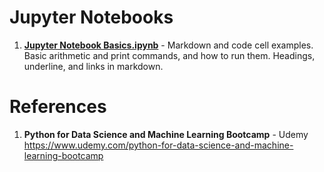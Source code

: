 # Jupyter Notebooks

1.  **[Jupyter Notebook Basics.ipynb](https://github.com/nkuhta/Data-Science-and-Machine-Learning-Bootcamp/blob/master/01.%20Jupyter%20Notebook%20Basics/Jupyter%20Notebook%20Basics.ipynb)** - Markdown and code cell examples.  Basic arithmetic and print commands, and how to run them.  Headings, underline, and links in markdown.  

#  References
1.  **Python for Data Science and Machine Learning Bootcamp** - Udemy   
	https://www.udemy.com/python-for-data-science-and-machine-learning-bootcamp
